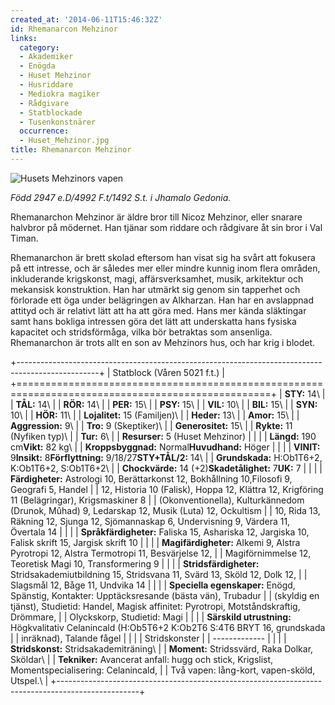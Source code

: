 ```yaml
---
created_at: '2014-06-11T15:46:32Z'
id: Rhemanarcon Mehzinor
links:
  category:
  - Akademiker
  - Enögda
  - Huset Mehzinor
  - Husriddare
  - Mediokra magiker
  - Rådgivare
  - Statblockade
  - Tusenkonstnärer
  occurrence:
  - Huset_Mehzinor.jpg
title: Rhemanarcon Mehzinor
---
```


![Husets Mehzinors vapen]

*Född 2947 e.D/4992 F.t/1492 S.t. i Jhamalo Gedonia.*

Rhemanarchon Mehzinor är äldre bror till Nicoz Mehzinor, eller snarare halvbror på mödernet. Han
tjänar som riddare och rådgivare åt sin bror i Val Timan.

Rhemanarchon är brett skolad eftersom han visat sig ha svårt att fokusera på ett intresse, och är
således mer eller mindre kunnig inom flera områden, inkluderande krigskonst, magi, affärsverksamhet,
musik, arkitektur och mekansisk konstruktion. Han har utmärkt sig genom sin tapperhet och förlorade
ett öga under belägringen av Alkharzan. Han har en avslappnad attityd och är relativt lätt att ha
att göra med. Hans mer kända släktingar samt hans bokliga intressen göra det lätt att underskatta
hans fysiska kapacitet och stridsförmåga, vilka bör betraktas som ansenliga. Rhemanarchon är trots
allt en son av Mehzinors hus, och har krig i blodet.

+--------------------------------------------------------------------------------------------------+
| Statblock (Våren 5021 f.t.)                                                                      |
+==================================================================================================+
| **STY:** 14\                                                                                     |
| **TÅL:** 14\                                                                                     |
| **RÖR:** 14\                                                                                     |
| **PER:** 15\                                                                                     |
| **PSY:** 15\                                                                                     |
| **VIL:** 10\                                                                                     |
| **BIL:** 15\                                                                                     |
| **SYN:** 10\                                                                                     |
| **HÖR:** 11\                                                                                     |
| **Lojalitet:** 15 (Familjen)\                                                                    |
| **Heder:** 13\                                                                                   |
| **Amor:** 15\                                                                                    |
| **Aggression:** 9\                                                                               |
| **Tro:** 9 (Skeptiker)\                                                                          |
| **Generositet:** 15\                                                                             |
| **Rykte:** 11 (Nyfiken typ)\                                                                     |
| **Tur:** 6\                                                                                      |
| **Resurser:** 5 (Huset Mehzinor)                                                                 |
|                                                                                                  |
| **Längd:** 190 cm**Vikt:** 82 kg\                                                                |
| **Kroppsbyggnad:** Normal**Huvudhand:** Höger                                                    |
|                                                                                                  |
| **VINIT:** 9**Insikt:** 8**Förflyttning:** 9/18/27**STY+TÅL/2:** 14\                             |
| **Grundskada:** H:Ob1T6+2, K:Ob1T6+2, S:Ob1T6+2\                                                 |
| **Chockvärde:** 14 (+2)**Skadetålighet:** 7**UK:** 7                                             |
|                                                                                                  |
| **Färdigheter:** Astrologi 10, Berättarkonst 12, Bokhållning 10,Filosofi 9, Geografi 5, Handel   |
| 12, Historia 10 (Falisk), Hoppa 12, Klättra 12, Krigföring 11 (Belägringar), Krigsmaskiner 8     |
| (Okonventionella), Kulturkännedom (Drunok, Mûhad) 9, Ledarskap 12, Musik (Luta) 12, Ockultism    |
| 10, Rida 13, Räkning 12, Sjunga 12, Sjömannaskap 6, Undervisning 9, Värdera 11, Övertala 14      |
|                                                                                                  |
| **Språkfärdigheter:** Faliska 15, Ashariska 12, Jargiska 10, Falisk skrift 15, Jargisk skrift 10 |
|                                                                                                  |
| **Magifärdigheter:** Alkemi 9, Alstra Pyrotropi 12, Alstra Termotropi 11, Besvärjelse 12,        |
| Magiförnimmelse 12, Teoretisk Magi 10, Transformering 9                                          |
|                                                                                                  |
| **Stridsfärdigheter:** Stridsakademiutbildning 15, Stridsvana 11, Svärd 13, Sköld 12, Dolk 12,   |
| Slagsmål 12, Båge 11, Undvika 14                                                                 |
|                                                                                                  |
| **Speciella egenskaper:** Enögd, Spänstig, Kontakter: Upptäcksresande (bästa vän), Trubadur      |
| (skyldig en tjänst), Studietid: Handel, Magisk affinitet: Pyrotropi, Motståndskraftig, Drömmare, |
| Olyckskorp, Studietid: Magi                                                                      |
|                                                                                                  |
| **Särskild utrustning:** Högkvalitativ Celanincald (H:Ob5T6+2 K:Ob2T6 S:4T6 BRYT 16, grundskada  |
| inräknad), Talande fågel                                                                         |
|                                                                                                  |
| Stridskonster                                                                                    |
| -------------                                                                                    |
|                                                                                                  |
| **Stridskonst:** Stridsakademiträning\                                                           |
| **Moment:** Stridssvärd, Raka Dolkar, Sköldar\                                                   |
| **Tekniker:** Avancerat anfall: hugg och stick, Krigslist, Momentspecialisering: Celanincald,    |
| Två vapen: lång-kort, vapen-sköld, Utspel.\                                                      |
+--------------------------------------------------------------------------------------------------+

  [Husets Mehzinors vapen]: Huset_Mehzinor.jpg "Husets Mehzinors vapen"